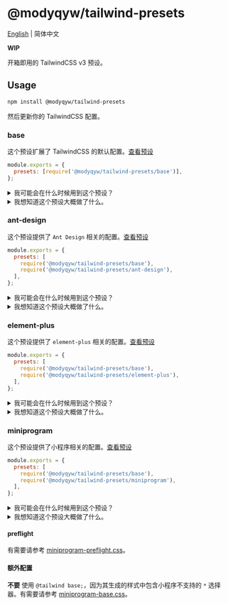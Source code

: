 # @modyqyw/tailwind-presets

[English](./README.md) | 简体中文

**WIP**

开箱即用的 TailwindCSS v3 预设。

## Usage

```sh
npm install @modyqyw/tailwind-presets
```

然后更新你的 TailwindCSS 配置。

### base

这个预设扩展了 TailwindCSS 的默认配置。[查看预设](./base.js)

```js
module.exports = {
  presets: [require('@modyqyw/tailwind-presets/base')],
};
```

<details>
  <summary>我可能会在什么时候用到这个预设？</summary>
  <p>TailwindCSS 默认配置已经满足了绝大部分情况。但在 <strong>需要高度定制的情景</strong> 下，大量使用 <code>[xxx]</code> 会分散注意力并降低代码整洁程度。</p>
  <p>这个预设考虑了该情景。使用这个预设后，你应该可以减少 <code>[xxx]</code> 的使用量。</p>
  <p>如果你不是非使用 Tailwind 不可，建议使用 <a href="https://windicss.org/" target="_blank">WindiCSS</a> 和 <a href="https://github.com/unocss/unocss" target="_blank">UnoCSS</a>。</p>
</details>

<details>
  <summary>我想知道这个预设大概做了什么。</summary>
  <ul>
    <li>扩展了 <code>columns</code>。</li>
    <li>扩展了 <code>spacing</code>。</li>
    <li>扩展了 <code>blur</code>。</li>
    <li>扩展了 <code>brightness</code>。</li>
    <li>扩展了 <code>borderRadius</code>。</li>
    <li>扩展了 <code>borderWidth</code>。</li>
    <li>扩展了 <code>contrast</code>。</li>
    <li>扩展了 <code>hueRotate</code>。</li>
    <li>扩展了 <code>flexBasis</code>。</li>
    <li>扩展了 <code>flexGrow</code>。</li>
    <li>扩展了 <code>flexShrink</code>。</li>
    <li>扩展了 <code>fontSize</code>。</li>
    <li>扩展了 <code>fontWeight</code>。</li>
    <li>扩展了 <code>gridColumn</code>。</li>
    <li>扩展了 <code>gridColumnEnd</code>。</li>
    <li>扩展了 <code>gridColumnStart</code>。</li>
    <li>扩展了 <code>gridRow</code>。</li>
    <li>扩展了 <code>gridRowStart</code>。</li>
    <li>扩展了 <code>gridRowEnd</code>。</li>
    <li>扩展了 <code>gridTemplateColumns</code>。</li>
    <li>扩展了 <code>gridTemplateRows</code>。</li>
    <li>扩展了 <code>height</code>。</li>
    <li>扩展了 <code>inset</code>。</li>
    <li>扩展了 <code>lineHeight</code>。</li>
    <li>扩展了 <code>maxHeight</code>。</li>
    <li>扩展了 <code>maxWidth</code>。</li>
    <li>扩展了 <code>minHeight</code>。</li>
    <li>扩展了 <code>minWidth</code>。</li>
    <li>扩展了 <code>opacity</code>。</li>
    <li>扩展了 <code>order</code>。</li>
    <li>扩展了 <code>outlineOffset</code>。</li>
    <li>扩展了 <code>outlineWidth</code>。</li>
    <li>扩展了 <code>ringOffsetWidth</code>。</li>
    <li>扩展了 <code>ringWidth</code>。</li>
    <li>扩展了 <code>rotate</code>。</li>
    <li>扩展了 <code>saturate</code>。</li>
    <li>扩展了 <code>scale</code>。</li>
    <li>扩展了 <code>skew</code>。</li>
    <li>扩展了 <code>textDecorationThickness</code>。</li>
    <li>扩展了 <code>textUnderlineOffset</code>。</li>
    <li>扩展了 <code>transitionDelay</code>。</li>
    <li>扩展了 <code>transitionDuration</code>。</li>
    <li>扩展了 <code>translate</code>。</li>
    <li>扩展了 <code>width</code>。</li>
    <li>扩展了 <code>zIndex</code>。</li>
  </ul>
</details>

### ant-design

这个预设提供了 `Ant Design` 相关的配置。[查看预设](./ant-design.js)

```js
module.exports = {
  presets: [
    require('@modyqyw/tailwind-presets/base'),
    require('@modyqyw/tailwind-presets/ant-design'),
  ],
};
```

<details>
  <summary>我可能会在什么时候用到这个预设？</summary>
  <p>如果你在使用遵循 <code>Ant Design</code> 规范相关的样式库，比如 <code>antd</code> 和 <code>ant-design-vue</code>，又想使用 TailwindCSS，这个预设很有用。</p>
</details>

<details>
  <summary>我想知道这个预设大概做了什么。</summary>
  <ul>
    <li>禁用了 <code>preflight</code>。</li>
    <li>替换了 <code>screens</code>。</li>
    <li>扩展了 <code>colors</code>。</li>
    <li>扩展了 <code>borderColor</code>。</li>
    <li>扩展了 <code>fontFamily</code>。</li>
    <li>扩展了 <code>boxShadow</code>。</li>
  </ul>
</details>

### element-plus

这个预设提供了 `element-plus` 相关的配置。[查看预设](./element-plus.js)

```js
module.exports = {
  presets: [
    require('@modyqyw/tailwind-presets/base'),
    require('@modyqyw/tailwind-presets/element-plus'),
  ],
};
```

<details>
  <summary>我可能会在什么时候用到这个预设？</summary>
  <p>如果你在使用 <code>element-plus</code>，又想使用 TailwindCSS，这个预设很有用。</p>
</details>

<details>
  <summary>我想知道这个预设大概做了什么。</summary>
  <ul>
    <li>禁用了 <code>preflight</code>。建议使用 <a href="https://github.com/sindresorhus/modern-normalize" target="_blank">modern-normalize</a>。</li>
    <li>替换了 <code>screens</code>。</li>
    <li>扩展了 <code>colors</code>。</li>
    <li>扩展了 <code>borderColor</code>。</li>
    <li>扩展了 <code>fontFamily</code>。</li>
    <li>扩展了 <code>fontSize</code>。</li>
    <li>扩展了 <code>borderRadius</code>。</li>
    <li>扩展了 <code>boxShadow</code>。</li>
    <li>扩展了 <code>opacity</code>。</li>
  </ul>
</details>

### miniprogram

这个预设提供了小程序相关的配置。[查看预设](./miniprogram.js)

```js
module.exports = {
  presets: [
    require('@modyqyw/tailwind-presets/base'),
    require('@modyqyw/tailwind-presets/miniprogram'),
  ],
};
```

<details>
  <summary>我可能会在什么时候用到这个预设？</summary>
  <p>如果你在开发小程序，又想使用 TailwindCSS，这个预设很有用。</p>
</details>

<details>
  <summary>我想知道这个预设大概做了什么。</summary>
  <ul>
    <li>禁用了 <code>preflight</code>。</li>
    <li>替换了 <code>separator</code>。</li>
    <li>扩展了 <code>spacing</code>。</li>
    <li>扩展了 <code>borderRadius</code>。</li>
    <li>扩展了 <code>borderWidth</code>。</li>
    <li>扩展了 <code>flexBasis</code>。</li>
    <li>扩展了 <code>height</code>。</li>
    <li>扩展了 <code>inset</code>。</li>
    <li>扩展了 <code>translate</code>。</li>
    <li>扩展了 <code>width</code>。</li>
  </ul>
</details>

#### preflight

有需要请参考 [miniprogram-preflight.css](./miniprogram-preflight.css)。

#### 额外配置

**不要** 使用 `@tailwind base;`，因为其生成的样式中包含小程序不支持的 `*` 选择器。有需要请参考 [miniprogram-base.css](./miniprogram-base.css)。
